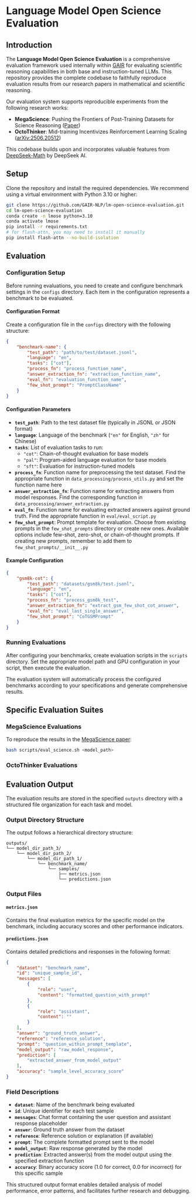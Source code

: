 # Language Model Open Science Evaluation

## Introduction

The **Language Model Open Science Evaluation** is a comprehensive evaluation framework used internally within [GAIR](https://plms.ai/index.html) for evaluating scientific reasoning capabilities in both base and instruction-tuned LLMs. This repository provides the complete codebase to faithfully reproduce evaluation results from our research papers in mathematical and scientific reasoning.

Our evaluation system supports reproducible experiments from the following research works:

- **MegaScience**: Pushing the Frontiers of Post-Training Datasets for Science Reasoning ([Paper]())
- **OctoThinker**: Mid-training Incentivizes Reinforcement Learning Scaling ([arXiv:2506.20512](https://arxiv.org/abs/2506.20512))

This codebase builds upon and incorporates valuable features from [DeepSeek-Math](https://github.com/deepseek-ai/DeepSeek-Math) by DeepSeek AI.

## Setup
Clone the repository and install the required dependencies. We recommend using a virtual environment with Python 3.10 or higher:
```bash
git clone https://github.com/GAIR-NLP/lm-open-science-evaluation.git
cd lm-open-science-evaluation
conda create -n lmose python=3.10
conda activate lmose
pip install -r requirements.txt
# for flash-attn, you may need to install it manually
pip install flash-attn --no-build-isolation
```

## Evaluation

### Configuration Setup

Before running evaluations, you need to create and configure benchmark settings in the `configs` directory. Each item in the configuration represents a benchmark to be evaluated.

#### Configuration Format

Create a configuration file in the `configs` directory with the following structure:

```json
{
    "benchmark-name": {
        "test_path": "path/to/test/dataset.jsonl",
        "language": "en",
        "tasks": ["cot"],
        "process_fn": "process_function_name",
        "answer_extraction_fn": "extraction_function_name", 
        "eval_fn": "evaluation_function_name",
        "few_shot_prompt": "PromptClassName"
    }
}
```

#### Configuration Parameters

- **`test_path`**: Path to the test dataset file (typically in JSONL or JSON format)
- **`language`**: Language of the benchmark (`"en"` for English, `"zh"` for Chinese)
- **`tasks`**: List of evaluation tasks to run:
  - `"cot"`: Chain-of-thought evaluation for base models
  - `"pal"`: Program-aided language evaluation for base models  
  - `"sft"`: Evaluation for instruction-tuned models
- **`process_fn`**: Function name for preprocessing the test dataset. Find the appropriate function in `data_processing/process_utils.py` and set the function name here
- **`answer_extraction_fn`**: Function name for extracting answers from model responses. Find the corresponding function in `data_processing/answer_extraction.py`
- **`eval_fn`**: Function name for evaluating extracted answers against ground truth. Find the appropriate function in `eval/eval_script.py`
- **`few_shot_prompt`**: Prompt template for evaluation. Choose from existing prompts in the `few_shot_prompts` directory or create new ones. Available options include few-shot, zero-shot, or chain-of-thought prompts. If creating new prompts, remember to add them to `few_shot_prompts/__init__.py`

#### Example Configuration

```json
{
    "gsm8k-cot": {
        "test_path": "datasets/gsm8k/test.jsonl",
        "language": "en",
        "tasks": ["cot"],
        "process_fn": "process_gsm8k_test",
        "answer_extraction_fn": "extract_gsm_few_shot_cot_answer",
        "eval_fn": "eval_last_single_answer",
        "few_shot_prompt": "CoTGSMPrompt"
    }
}
```

### Running Evaluations

After configuring your benchmarks, create evaluation scripts in the `scripts` directory. Set the appropriate model path and GPU configuration in your script, then execute the evaluation.

The evaluation system will automatically process the configured benchmarks according to your specifications and generate comprehensive results.

## Specific Evaluation Suites

### MegaScience Evaluations

To reproduce the results in the [MegaScience paper]():

```bash
bash scripts/eval_science.sh <model_path>
```

### OctoThinker Evaluations




## Evaluation Output

The evaluation results are stored in the specified `outputs` directory with a structured file organization for each task and model.

### Output Directory Structure

The output follows a hierarchical directory structure:
```
outputs/
└── model_dir_path_3/
    └── model_dir_path_2/
        └── model_dir_path_1/
            └── benchmark_name/
                └── samples/
                    ├── metrics.json
                    └── predictions.json
```

### Output Files

#### `metrics.json`
Contains the final evaluation metrics for the specific model on the benchmark, including accuracy scores and other performance indicators.

#### `predictions.json`
Contains detailed predictions and responses in the following format:

```json
{
    "dataset": "benchmark_name",
    "id": "unique_sample_id",
    "messages": [
        {
            "role": "user",
            "content": "formatted_question_with_prompt"
        },
        {
            "role": "assistant", 
            "content": ""
        }
    ],
    "answer": "ground_truth_answer",
    "reference": "reference_solution",
    "prompt": "question_within_prompt_template",
    "model_output": "raw_model_response",
    "prediction": [
        "extracted_answer_from_model_output"
    ],
    "accuracy": "sample_level_accuracy_score"
}
```

### Field Descriptions

- **`dataset`**: Name of the benchmark being evaluated
- **`id`**: Unique identifier for each test sample
- **`messages`**: Chat format containing the user question and assistant response placeholder
- **`answer`**: Ground truth answer from the dataset
- **`reference`**: Reference solution or explanation (if available)
- **`prompt`**: The complete formatted prompt sent to the model
- **`model_output`**: Raw response generated by the model
- **`prediction`**: Extracted answer(s) from the model output using the specified extraction function
- **`accuracy`**: Binary accuracy score (1.0 for correct, 0.0 for incorrect) for this specific sample

This structured output format enables detailed analysis of model performance, error patterns, and facilitates further research and debugging.
